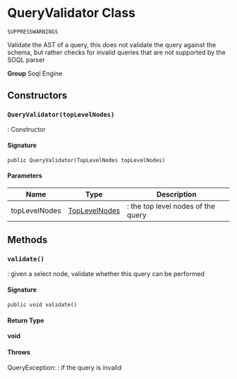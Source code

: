 # QueryValidator Class

`SUPPRESSWARNINGS`

Validate the AST of a query, this does not validate the query against the schema, 
but rather checks for invalid queries that are not supported by the SOQL parser

**Group** Soql Engine

## Constructors
### `QueryValidator(topLevelNodes)`

: Constructor

#### Signature
```apex
public QueryValidator(TopLevelNodes topLevelNodes)
```

#### Parameters
| Name | Type | Description |
|------|------|-------------|
| topLevelNodes | [TopLevelNodes](TopLevelNodes.md) | : the top level nodes of the query |

## Methods
### `validate()`

: given a select node, validate whether this query can be performed

#### Signature
```apex
public void validate()
```

#### Return Type
**void**

#### Throws
QueryException: : if the query is invalid